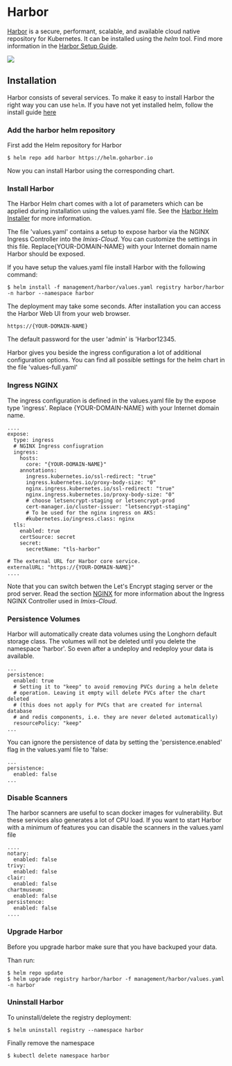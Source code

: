 # Harbor

[Harbor](https://goharbor.io/) is a secure, performant, scalable, and available cloud native repository for Kubernetes. It can be installed using the *helm* tool. Find more information in the [Harbor Setup Guide](../../doc/REGISTRY.md).

<img src="../../doc/images/harbor.png" />

## Installation

Harbor consists of several services. To make it easy to install Harbor the right way you can use `helm`. If you have not yet installed helm, follow the install guide [here](../tools/helm/README.md)

### Add the harbor helm repository

First add the Helm repository for Harbor

	$ helm repo add harbor https://helm.goharbor.io

Now you can install Harbor using the corresponding chart. 


### Install Harbor 

The Harbor Helm chart comes with a lot of parameters which can be applied during installation using the values.yaml file. See the [Harbor Helm Installer](https://github.com/goharbor/harbor-helm) for more information.

The file 'values.yaml' contains a setup to expose harbor via the NGINX Ingress Controller into the *Imixs-Cloud*. You can customize the settings in this file. Replace{YOUR-DOMAIN-NAME} with your Internet domain name Harbor should be exposed.

If you have setup the values.yaml file install Harbor with the following command:

	$ helm install -f management/harbor/values.yaml registry harbor/harbor -n harbor --namespace harbor

The deployment may take some seconds. After installation you can access the Harbor Web UI from your web browser. 

	https://{YOUR-DOMAIN-NAME}

The default password for the user 'admin' is 'Harbor12345. 

Harbor gives you beside the ingress configuration a lot of additional configuration options. You can find all possible settings for the helm chart in the file 'values-full.yaml'


### Ingress NGINX

The ingress configuration is defined in the values.yaml file by the expose type 'ingress'. Replace {YOUR-DOMAIN-NAME} with your Internet domain name. 

	....
	expose:
	  type: ingress
	  # NGINX Ingress confiugration
	  ingress:
	    hosts:
	      core: "{YOUR-DOMAIN-NAME}"
	    annotations:
	      ingress.kubernetes.io/ssl-redirect: "true"
	      ingress.kubernetes.io/proxy-body-size: "0"
	      nginx.ingress.kubernetes.io/ssl-redirect: "true"
	      nginx.ingress.kubernetes.io/proxy-body-size: "0"
	      # choose letsencrypt-staging or letsencrypt-prod
	      cert-manager.io/cluster-issuer: "letsencrypt-staging"
	      # To be used for the nginx ingress on AKS:
	      #kubernetes.io/ingress.class: nginx
	  tls:
	    enabled: true
	    certSource: secret
	    secret: 
	      secretName: "tls-harbor"
	
	# The external URL for Harbor core service.
	externalURL: "https://{YOUR-DOMAIN-NAME}"
	....

Note that you can switch betwen the Let's Encrypt staging server or the prod server. 
Read the section [NGINX](../nginx/README.md) for more information about the Ingress NGINX Controller used in *Imixs-Cloud*.
	
	
	
### Persistence Volumes

Harbor will automatically create data volumes using the Longhorn default storage class. The volumes will not be deleted until you delete the namespace 'harbor'. So even after a undeploy and redeploy your data is available.

	...
	persistence:
	  enabled: true
	  # Setting it to "keep" to avoid removing PVCs during a helm delete
	  # operation. Leaving it empty will delete PVCs after the chart deleted
	  # (this does not apply for PVCs that are created for internal database
	  # and redis components, i.e. they are never deleted automatically)
	  resourcePolicy: "keep"
	...  

You can ignore the persistence of data by setting the 'persistence.enabled' flag in the values.yaml file to 'false:

	...
	persistence:
	  enabled: false
	...
	

### Disable Scanners

The harbor scanners are useful to scan docker images for vulnerability. But these services also generates a lot of CPU load. If you want to start Harbor with a minimum of features you can disable the scanners in the values.yaml file

	....
	notary:
	  enabled: false
	trivy:
	  enabled: false
	clair:
	  enabled: false
	chartmuseum:
	  enabled: false
	persistence:
	  enabled: false
	....



### Upgrade Harbor

Before you upgrade harbor make sure that you have backuped your data. 

Than run:

	$ helm repo update
	$ helm upgrade registry harbor/harbor -f management/harbor/values.yaml -n harbor


### Uninstall Harbor	

To uninstall/delete the registry deployment:

	$ helm uninstall registry --namespace harbor	
	
Finally remove the namespace

	$ kubectl delete namespace harbor	